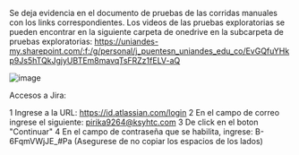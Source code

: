 Se deja evidencia en el documento de pruebas de las corridas manuales con los links correspondientes. Los videos de las pruebas exploratorias se pueden encontrar en la siguiente carpeta de onedrive en la subcarpeta de pruebas exploratorias: https://uniandes-my.sharepoint.com/:f:/g/personal/j_puentesn_uniandes_edu_co/EvGQfuYHkp9Js5hTQkJgjyUBTEm8mavqTsFRZz1fELV-aQ

![image](https://github.com/mar-alas/equipo3/assets/17055234/84b7ff4d-2479-43e6-8d54-2289d05ecad8)

Accesos a Jira:

1 Ingrese a la URL: https://id.atlassian.com/login
2 En el campo de correo ingrese el siguiente: pirika9264@ksyhtc.com
3 De click en el boton "Continuar"
4 En el campo de contraseña que se habilita, ingrese: B-6FqmVWjJE_#Pa (Asegurese de no copiar los espacios de los lados)
